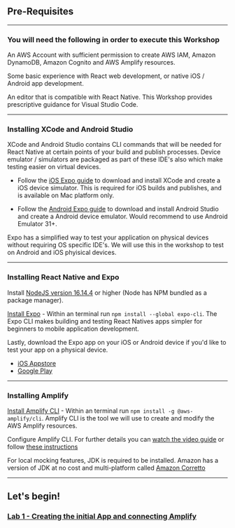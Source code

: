 ## Pre-Requisites

---

### You will need the following in order to execute this Workshop

An AWS Account with sufficient permission to create AWS IAM, Amazon DynamoDB, Amazon Cognito and AWS Amplify resources.

Some basic experience with React web development, or native iOS / Android app development.

An editor that is compatible with React Native. This Workshop provides prescriptive guidance for Visual Studio Code. 

---

### Installing XCode and Android Studio
XCode and Android Studio contains CLI commands that will be needed for React Native at certain points of your build and publish processes. Device emulator / simulators are packaged as part of these IDE's also which make testing easier on virtual devices.

* Follow the [iOS Expo guide](https://docs.expo.dev/workflow/ios-simulator/) to download and install XCode and create a iOS device simulator. This is required for iOS builds and publishes, and is available on Mac platform only.

* Follow the [Android Expo guide](https://docs.expo.dev/workflow/android-studio-emulator/) to download and install Android Studio and create a Android device emulator. Would recommend to use Android Emulator 31+.

Expo has a simplified way to test your application on physical devices without requiring OS specific IDE's. We will use this in the workshop to test on Android and iOS phyisical devices.

---

### Installing React Native and Expo
Install [NodeJS version 16.14.4](https://nodejs.org/en/download/) or higher (Node has NPM bundled as a package manager). 

[Install Expo](https://docs.expo.dev/get-started/installation/) - Within an terminal run ```npm install --global expo-cli```. The Expo CLI makes building and testing React Natives apps simpler for beginners to mobile application development.

Lastly, download the Expo app on your iOS or Android device if you'd like to test your app on a physical device.

* [iOS Appstore](https://apps.apple.com/us/app/expo-go/id982107779)
* [Google Play](https://play.google.com/store/apps/details?id=host.exp.exponent&hl=en_AU&gl=US)

---

### Installing Amplify
[Install Amplify CLI](https://docs.amplify.aws/cli/start/install) - Within an terminal run ```npm install -g @aws-amplify/cli```. Amplify CLI is the tool we will use to create and modify the AWS Amplify resources.

Configure Amplify CLI. For further details you can [watch the video guide](https://docs.amplify.aws/cli/start/install#option-1-watch-the-video-guide) or follow [these instructions](https://docs.amplify.aws/cli/start/install#option-2-follow-the-instructions)

For local mocking features, JDK is required to be installed. Amazon has a version of JDK at no cost and multi-platform called [Amazon Corretto](https://docs.aws.amazon.com/corretto/latest/corretto-17-ug/downloads-list.html)

---

## Let's begin!
### [Lab 1 - Creating the initial App and connecting Amplify](../01-start/README.md)
